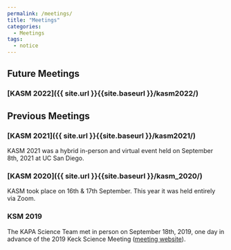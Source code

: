 ```yaml
---
permalink: /meetings/
title: "Meetings"
categories:
  - Meetings
tags:
  - notice
---
```


## Future Meetings
### [KASM 2022]({{ site.url }}{{site.baseurl }}/kasm2022/)


## Previous Meetings

### [KASM 2021]({{ site.url }}{{site.baseurl }}/kasm2021/)
KASM 2021 was a hybrid in-person and virtual event held on September 8th, 2021 at UC San Diego.

### [KASM 2020]({{ site.url }}{{site.baseurl }}/kasm_2020/)
KASM took place on 16th & 17th September. This year it was held entirely via Zoom.

### KSM 2019
The KAPA Science Team met in person on September 18th, 2019, one day in advance of the 2019 Keck
Science Meeting (<a href="https://conferences.pa.ucla.edu/kapa-science-meeting-2019/">meeting website</a>).
